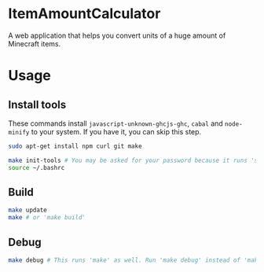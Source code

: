 # ItemAmountCalculator
A web application that helps you convert units of a huge amount of Minecraft items.

# Usage
## Install tools
These commands install `javascript-unknown-ghcjs-ghc`, `cabal` and `node-minify` to your system.
If you have it, you can skip this step.
```bash
sudo apt-get install npm curl git make

make init-tools # You may be asked for your password because it runs 'sudo npm install -g'.
source ~/.bashrc
```
## Build
```bash
make update
make # or 'make build'
```
## Debug
```bash
make debug # This runs 'make' as well. Run 'make debug' instead of 'make && make debug'.
```
